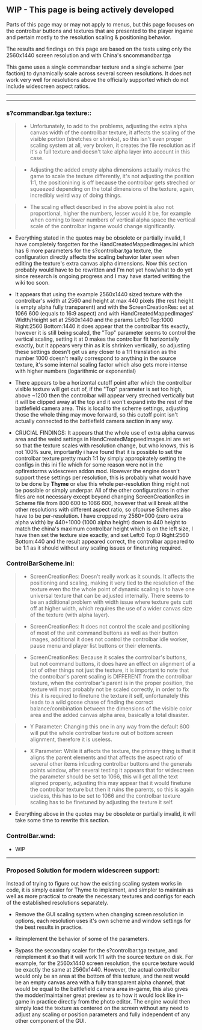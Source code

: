 ## WIP - This page is being actively developed

Parts of this page may or may not apply to menus, but this page focuses on the controlbar buttons and textures that are presented to the player ingame and pertain mostly to the resolution scaling & positioning behavior.

The results and findings on this page are based on the tests using only the 2560x1440 screen resolution and with China's sncommandbar.tga

This game uses a single commandbar texture and a single scheme (per faction) to dynamically scale across several screen resolutions. It does not work very well for resolutions above the officially supported which do not include widescreen aspect ratios.

***
***

### **s?commandbar.tga texture:**:

> - Unfortunately, to add to the problems, adjusting the extra alpha canvas width of the controllbar texture, it affects the scaling of the visible portion (stretches or shrinks), so this isn't even proper scaling system at all, very broken, it creates the file resolution as if it's a full texture and doesn't take alpha layer into account in this case.

> - Adjusting the added empty alpha dimensions actually makes the game to scale the texture differently, it's not adjusting the position 1:1, the positionining is off because the controlbar gets streched or squeezed depending on the total dimensions of the texture, again, incredibly weird way of doing things.

> - The scaling effect described in the above point is also not proportional, higher the numbers, lesser would it be, for example when coming to lower numbers of vertical alpha space the vertical scale of the controlbar ingame would change significantly.

- Everything stated in the quotes may be obsolete or partially invalid, I have completely forgotten for the HandCreatedMappedImages.ini which has 6 more parameters for the s?controlbar.tga texture, the configuration directly affects the scaling behavior later seen when editing the texture's extra canvas alpha dimensions. Now this section probably would have to be rewritten and I'm not yet how/what to do yet since research is ongoing progress and I may have started writting the wiki too soon.

- It appears that using the example 2560x1440 sized texture with the controlbar's width at 2560 and height at max 440 pixels (the rest height is empty alpha fully transparent) and with the ScreenCreationRes: set at 1066 600 (equals to 16:9 aspect) and with HandCreatedMappedImages' Width/Height set at 2560x1440 and the params Left:0 Top:1000 Right:2560 Bottom:1440 it does appear that the controlbar fits exactly, however it is still being scaled, the "Top" parameter seems to control the vertical scaling, setting it at 0 makes the controlbar fit horizontally exactly, but it appears very thin as it is shrinken vertically, so adjusting these settings doesn't get us any closer to a 1:1 translation as the number 1000 doesn't really correspond to anything in the source texture, it's some internal scaling factor which also gets more intense with higher numbers (logarithmic or exponential)

- There appears to be a horizontal cutoff point after which the controlbar visible texture will get cutt of, if the "Top" parameter is set too high, above ~1200 then the controlbar will appear very streched vertically but it will be clipped away at the top and it won't expand into the rest of the battlefield camera area. This is local to the scheme settings, adjusting those the whole thing may move forward, so this cutoff point isn't actually connected to the battlefield camera section in any way.

- CRUCIAL FINDINGS: It appears that the whole use of extra alpha canvas area and the weird settings in HandCreatedMappeedImages.ini are set so that the texture scales with resolution change, but who knows, this is not 100% sure, importantly i have found that it is possible to set the controlbar texture pretty much 1:1 by simply appropirately setting the configs in this ini file which for some reason were not in the opfirestorms widescreen addon mod. However the engine doesn't support these settings per resolution, this is probably what would have to be done by **Thyme** or else this whole per-resolution thing might not be possible or simply underpar. All of the other configurations in other files are not necessary except beyond changing ScreenCreationRes in Scheme file from 800 600 to 1066 600, however that will break all the other resolutions with different aspect ratio, so ofcourse Schemes also have to be per-resolution. I have cropped my 2560+000 (zero extra alpha width) by 440+1000 (1000 alpha height) down to 440 height to match the china's maximum controlbar height which is on the left size, I have then set the texture size exactly, and set Left:0 Top:0 Right:2560 Bottom:440 and the result appeared correct, the controlbar appeared to be 1:1 as it should without any scaling issues or finetuning required.

### **ControlBarScheme.ini:**

> - ScreenCreationRes: Doesn't really work as it sounds. It affects the positioning and scaling, making it very tied to the resolution of the texture even tho the whole point of dynamic scaling is to have one universal texture that can be adjusted internally. There seems to be an additional problem with width issue where texture gets cutt off at higher width, which requires the use of a wider canvas size of the texture (with alpha layer).

> - ScreenCreationRes: It does not control the scale and positioning of most of the unit command buttons as well as their button images, additional it does not control the controlbar idle worker, pause menu and player list buttons or their elements.

> - ScreenCreationRes: Because it scales the controlbar's buttons, but not command buttons, it does have an effect on alignment of a lot of other things not just the texture, it is important to note that the controlbar's parent scaling is DIFFERENT from the controllbar texture, when the controlbar's parent is in the proper position, the texture will most probably not be scaled correctly, in order to fix this it is required to finetune the texture it self, unfortunately this leads to a wild goose chase of finding the correct balance/combination between the dimensions of the visible color area and the added canvas alpha area, basically a total disaster.

> - Y Parameter: Changing this one in any way from the default 600 will put the whole controlbar texture out of bottom screen alignment, therefore it is useless.

> - X Parameter: While it affects the texture, the primary thing is that it aligns the parent elements and that affects the aspect ratio of several other items inlcuding controlbar buttons and the generals points window, after several testing it appears that for widescreen the parameter should be set to 1066, this will get all the text aligned properly, adjusting this may appear that it would finetune the controlbar texture but then it ruins the parents, so this is again useless, this has to be set to 1066 and the controlbar texture scaling has to be finetuned by adjusting the texture it self.

- Everything above in the quotes may be obsolete or partially invalid, it will take some time to rewrite this section.

### **ControlBar.wnd:**

* WIP

***

### **Proposed Solution for modern widescreen support:**

Instead of trying to figure out how the existing scaling system works in code, it is simply easier for Thyme to implement, and simpler to maintain as well as more practical to create the necessary textures and configs for each of the established resolutions separately.

- Remove the GUI scaling system when changing screen resolution in options, each resolution uses it's own scheme and window settings for the best results in practice.

- Reimplement the behavior of some of the parameters.

- Bypass the secondary scaler for the s?controlbar.tga texture, and reimplement it so that it will work 1:1 with the source texture on disk. For example, for the 2560x1440 screen resolution, the source texture would be exactly the same at 2560x1440. However, the actual controlbar would only be an area at the bottom of this texture, and the rest would be an empty canvas area with a fully transparent alpha channel, that would be equal to the battlefield camera area in-game, this also gives the modder/maintainer great preview as to how it would look like in-game in practice directly from the photo editor. The engine would then simply load the texture as centered on the screen without any need to adjust any scaling or position parameters and fully independent of any other component of the GUI.

